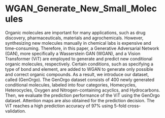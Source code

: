 # WGAN_Generate_New_Small_Molecules
Organic molecules are important for many applications, such as drug discovery, pharmaceuticals, materials and agrochemicals. However, synthesizing new molecules manually in chemical labs is expensive and time-consuming. Therefore, in this paper, a Generative Adversarial Network (GAN), more specifically a Wasserstein GAN (WGAN), and a Vision Transformer (ViT) are employed to generate and predict new conditional organic molecules, respectively. Certain conditions, such as specifying a type of bond and element, are added to WGAN to generate only possible and correct organic compounds. As a result, we introduce our dataset, called (GenOrgo). The GenOrgo dataset consists of 400 newly generated conditional molecules, labeled into four categories, Homecycles, Heterocycles, Oxygen and Nitrogen-containing acyclics, and Hydrocarbons. Then, we evaluate the prediction performance of the ViT using the GenOrgo dataset. Attention maps are also obtained for the prediction decision. The ViT reaches a high prediction accuracy of 97\% using 5-fold cross-validation.
